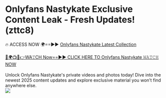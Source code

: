 # Onlyfans Nastykate Exclusive Content Leak - Fresh Updates! (zttc8)

🔥 ACCESS NOW 🌍==►► <a href="https://tinyurl.com/kvy9nzfs" rel="nofollow">Onlyfans Nastykate Latest Collection</a>
<br><br>
[🔴🌍📺📱👉WA𝚃CH Now==►► CLICK HERE TO Onlyfans Nastykate 𝚆𝙰𝚃𝙲𝙷 NOW](https://tinyurl.com/kvy9nzfs)
<br><br>
Unlock Onlyfans Nastykate's private videos and photos today! Dive into the newest 2025 content updates and explore exclusive material you won’t find anywhere else.
<br>
<a href="https://tinyurl.com/kvy9nzfs" rel="nofollow" data-target="animated-image.originalLink"><img src="https://camo.githubusercontent.com/8a4f000d20f83aca3bf7ec5f350d767afa0574a8a352519fd8cfa583a6f93a33/68747470733a2f2f692e696d6775722e636f6d2f644a486b345a712e676966" data-canonical-src="https://i.imgur.com/dJHk4Zq.gif" style="max-width: 100%; display: inline-block;" data-target="animated-image.originalImage"></a>
<br>

